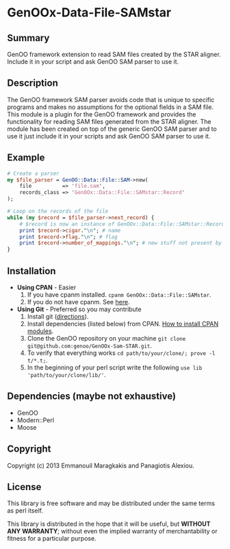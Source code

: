 # GenOOx-Data-File-SAMstar

## Summary
GenOO framework extension to read SAM files created by the STAR aligner.
Include it in your script and ask GenOO SAM parser to use it.

## Description
The GenOO framework SAM parser avoids code that is unique to specific programs and makes no assumptions for the optional fields in a SAM file. This module is a plugin for the GenOO framework and provides the functionality for reading SAM files generated from the STAR aligner. The module has been created on top of the generic GenOO SAM parser and to use it just include it in your scripts and ask GenOO SAM parser to use it.

## Example
```perl
# Create a parser
my $file_parser = GenOO::Data::File::SAM->new(
	file          => 'file.sam',
	records_class => 'GenOOx::Data::File::SAMstar::Record'
);

# Loop on the records of the file
while (my $record = $file_parser->next_record) {
	# $record is now an instance of GenOOx::Data::File::SAMstar::Record.
	print $record->cigar."\n"; # name
	print $record->flag."\n"; # flag
	print $record->number_of_mappings."\n"; # new stuff not present by default in GenOO
}
```

## Installation
* **Using CPAN** - Easier
  1. If you have cpanm installed. `cpanm GenOOx::Data::File::SAMstar`.
  2. If you do not have cpanm. See [here](http://www.cpan.org/modules/INSTALL.html).
* **Using Git** - Preferred so you may contribute
  1. Install git ([directions](http://git-scm.com/downloads)).
  2. Install dependencies (listed below) from CPAN. [How to install CPAN modules](http://www.cpan.org/modules/INSTALL.html).
  3. Clone the GenOO repository on your machine
     `git clone git@github.com:genoo/GenOOx-Sam-STAR.git`.
  4. To verify that everything works 
     `cd path/to/your/clone/; prove -l t/*.t;`.
  5. In the beginning of your perl script write the following
     `use lib 'path/to/your/clone/lib/'`.

## Dependencies (maybe not exhaustive)
* GenOO
* Modern::Perl
* Moose

## Copyright
Copyright (c) 2013 Emmanouil Maragkakis and Panagiotis Alexiou.

## License
This library is free software and may be distributed under the same terms as perl itself.

This library is distributed in the hope that it will be useful, but **WITHOUT ANY WARRANTY**; without even the implied warranty of merchantability or fitness for a particular purpose.
